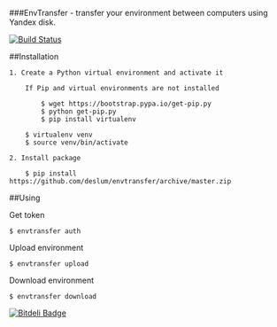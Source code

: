 
###EnvTransfer - transfer your environment between computers using Yandex disk.

[![Build Status](https://travis-ci.org/deslum/envtransfer.svg)](https://travis-ci.org/deslum/envtransfer)


##Installation

``` 
1. Create a Python virtual environment and activate it

    If Pip and virtual environments are not installed
    
        $ wget https://bootstrap.pypa.io/get-pip.py
        $ python get-pip.py
        $ pip install virtualenv
        
    $ virtualenv venv
    $ source venv/bin/activate

2. Install package

    $ pip install https://github.com/deslum/envtransfer/archive/master.zip
``` 

##Using

  Get token

``` 
$ envtransfer auth
``` 

  Upload environment

``` 
$ envtransfer upload
``` 

  Download environment

``` 
$ envtransfer download
``` 


[![Bitdeli Badge](https://d2weczhvl823v0.cloudfront.net/deslum/envtransfer/trend.png)](https://bitdeli.com/free "Bitdeli Badge")


